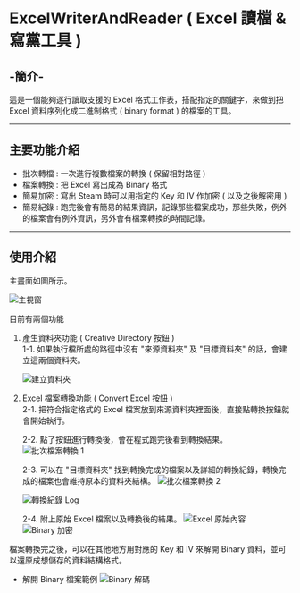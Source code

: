 # ExcelWriterAndReader ( Excel 讀檔 & 寫黨工具 )

## -簡介-
這是一個能夠逐行讀取支援的 Excel 格式工作表，搭配指定的關鍵字，來做到把 Excel 資料序列化成二進制格式 ( binary format ) 的檔案的工具。

---

## 主要功能介紹
- 批次轉檔 : 一次進行複數檔案的轉換 ( 保留相對路徑 )
- 檔案轉換 : 把 Excel 寫出成為 Binary 格式
- 簡易加密 : 寫出 Steam 時可以用指定的 Key 和 IV 作加密 ( 以及之後解密用 )
- 簡易紀錄 : 跑完後會有簡易的結果資訊，記錄那些檔案成功，那些失敗，例外的檔案會有例外資訊，另外會有檔案轉換的時間記錄。

---

## 使用介紹

主畫面如圖所示。

![主視窗](https://i.ibb.co/2s1rDWX/Excel-Converter.png)

目前有兩個功能

1. 產生資料夾功能 ( Creative Directory 按鈕 )   
   1-1. 如果執行檔所處的路徑中沒有 "來源資料夾" 及 "目標資料夾" 的話，會建立這兩個資料夾。
   
   ![建立資料夾](https://i.ibb.co/BZQfRfT/Excel-Converter-Create-Directory.png)

2. Excel 檔案轉換功能 ( Convert Excel 按鈕 )   
   2-1. 把符合指定格式的 Excel 檔案放到來源資料夾裡面後，直接點轉換按鈕就會開始執行。

   2-2. 點了按鈕進行轉換後，會在程式跑完後看到轉換結果。
   ![批次檔案轉換 1](https://i.ibb.co/7KMxmjh/Excel-Converter-Convert-Excel-Result.png)

   2-3. 可以在 "目標資料夾" 找到轉換完成的檔案以及詳細的轉換紀錄，轉換完成的檔案也會維持原本的資料夾結構。
   ![批次檔案轉換 2](https://i.ibb.co/8MdnhGX/vs.png)

   ![轉換紀錄 Log](https://i.ibb.co/8d7pgdM/Log.png)

   2-4. 附上原始 Excel 檔案以及轉換後的結果。
   ![Excel 原始內容](https://i.ibb.co/FVvzXYR/Excel.png)
   ![Binary 加密](https://i.ibb.co/DQd0nPz/Encrypted-Binary.png)


檔案轉換完之後，可以在其他地方用對應的 Key 和 IV 來解開 Binary 資料，並可以還原成想儲存的資料結構格式。
 - 解開 Binary 檔案範例
 ![Binary 解碼](https://i.ibb.co/GdxMBRR/Decrypted-Binary.png)

